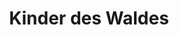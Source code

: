 ---
layout: home
title: Kinder des Waldes
category: religion
central_figure: Farone
type: Anerkannte Glaubensgemeinschaft
redirect_from: /organisations/kinder-des-waldes
---